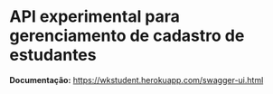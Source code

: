 # API experimental para gerenciamento de cadastro de estudantes

**Documentação:** https://wkstudent.herokuapp.com/swagger-ui.html

